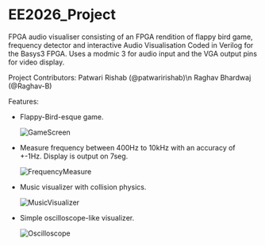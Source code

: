 # EE2026_Project
FPGA audio visualiser consisting of an FPGA rendition of flappy bird game, frequency detector and interactive Audio Visualisation
Coded in Verilog for the Basys3 FPGA. Uses a modmic 3 for audio input and the VGA output pins for video display.

Project Contributors:
Patwari Rishab (@patwaririshab)\n
Raghav Bhardwaj (@Raghav-B)

Features:
- Flappy-Bird-esque game.
  
  ![GameScreen](https://i.imgur.com/fjhkQ9b.jpg)

- Measure frequency between 400Hz to 10kHz with an accuracy of +-1Hz. Display is output on 7seg.
  
  ![FrequencyMeasure](https://i.imgur.com/PiTEgKV.jpg)

- Music visualizer with collision physics.
  
  ![MusicVisualizer](https://i.imgur.com/GQzuJ8F.jpg)

- Simple oscilloscope-like visualizer.
  
  ![Oscilloscope](https://i.imgur.com/xR9CYSx.jpg)
